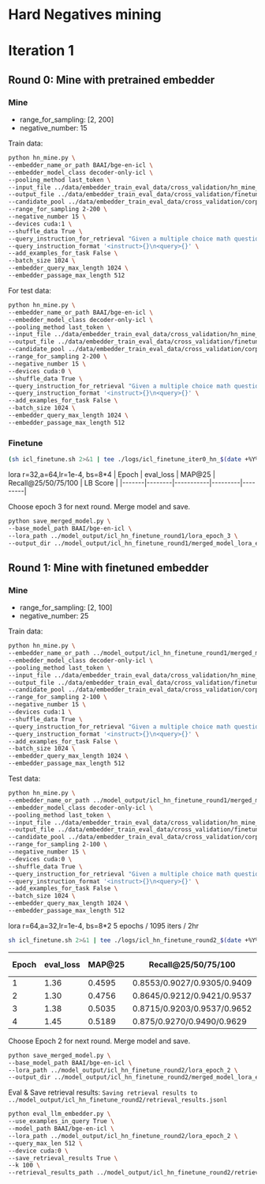 # Hard Negatives mining

# Iteration 1
## Round 0: Mine with pretrained embedder

### Mine
* range_for_sampling: [2, 200]
* negative_number: 15

Train data:
```bash
python hn_mine.py \
--embedder_name_or_path BAAI/bge-en-icl \
--embedder_model_class decoder-only-icl \
--pooling_method last_token \
--input_file ../data/embedder_train_eval_data/cross_validation/hn_mine_input.jsonl \
--output_file ../data/embedder_train_eval_data/cross_validation/finetune_data_iter0_hn.jsonl \
--candidate_pool ../data/embedder_train_eval_data/cross_validation/corpus.jsonl \
--range_for_sampling 2-200 \
--negative_number 15 \
--devices cuda:1 \
--shuffle_data True \
--query_instruction_for_retrieval "Given a multiple choice math question and a student's incorrect answer choice, identify and retrieve the specific mathematical misconception or error in the student's thinking that led to this wrong answer." \
--query_instruction_format '<instruct>{}\n<query>{}' \
--add_examples_for_task False \
--batch_size 1024 \
--embedder_query_max_length 1024 \
--embedder_passage_max_length 512
```

For test data:
```bash
python hn_mine.py \
--embedder_name_or_path BAAI/bge-en-icl \
--embedder_model_class decoder-only-icl \
--pooling_method last_token \
--input_file ../data/embedder_train_eval_data/cross_validation/hn_mine_test_input.jsonl \
--output_file ../data/embedder_train_eval_data/cross_validation/finetune_data_iter0_hn_test.jsonl \
--candidate_pool ../data/embedder_train_eval_data/cross_validation/corpus.jsonl \
--range_for_sampling 2-200 \
--negative_number 15 \
--devices cuda:0 \
--shuffle_data True \
--query_instruction_for_retrieval "Given a multiple choice math question and a student's incorrect answer choice, identify and retrieve the specific mathematical misconception or error in the student's thinking that led to this wrong answer." \
--query_instruction_format '<instruct>{}\n<query>{}' \
--add_examples_for_task False \
--batch_size 1024 \
--embedder_query_max_length 1024 \
--embedder_passage_max_length 512
```


### Finetune
```bash
(sh icl_finetune.sh 2>&1 | tee ./logs/icl_finetune_iter0_hn_$(date +%Y%m%d_%H%M%S).log)               # ; /usr/bin/shutdown
```
<!-- lora r=64,a=32,lr=1e-4, bs=8*2
5 epochs / 1095 iters / 2hr

| Epoch | eval_loss | MAP@25 | Recall@25/50/75/100 | LB Score |
|-------|--------|-----------|---------|---------|
| 0[pretrain] | | 0.2299 | 0.590 | 0.216 |
|1[n=1] | 1.03 | 0.4440 | 0.8483/0.9039/0.9305/0.9432 | ? |
|2[n=2] | 1.04 | 0.4566 | 0.8472/0.9004/0.9270/0.9490 | ? |
|3[n=3] | 0.96 | 0.4890 | 0.8750/0.9224/0.9513/0.9664 | ? |
|4[n=4] | 1.07 | 0.4966 | 0.8750/0.9305/0.9513/0.9548 | ? |
|5[n=5] | 0.88 | 0.5113 | 0.8819/0.9386/0.9537/0.9653 | ? | -->

lora r=32,a=64,lr=1e-4, bs=8*4
| Epoch | eval_loss | MAP@25 | Recall@25/50/75/100 | LB Score |
|-------|--------|-----------|---------|---------|

Choose epoch 3 for next round. Merge model and save.
```bash
python save_merged_model.py \
--base_model_path BAAI/bge-en-icl \
--lora_path ../model_output/icl_hn_finetune_round1/lora_epoch_3 \
--output_dir ../model_output/icl_hn_finetune_round1/merged_model_lora_epoch_3
```

## Round 1: Mine with finetuned embedder

### Mine
* range_for_sampling: [2, 100]
* negative_number: 25

Train data:
```bash
python hn_mine.py \
--embedder_name_or_path ../model_output/icl_hn_finetune_round1/merged_model_lora_epoch_3 \
--embedder_model_class decoder-only-icl \
--pooling_method last_token \
--input_file ../data/embedder_train_eval_data/cross_validation/hn_mine_input.jsonl \
--output_file ../data/embedder_train_eval_data/cross_validation/finetune_data_hn_mined_round1.jsonl \
--candidate_pool ../data/embedder_train_eval_data/cross_validation/corpus.jsonl \
--range_for_sampling 2-100 \
--negative_number 15 \
--devices cuda:1 \
--shuffle_data True \
--query_instruction_for_retrieval "Given a multiple choice math question and a student's incorrect answer choice, identify and retrieve the specific mathematical misconception or error in the student's thinking that led to this wrong answer." \
--query_instruction_format '<instruct>{}\n<query>{}' \
--add_examples_for_task False \
--batch_size 1024 \
--embedder_query_max_length 1024 \
--embedder_passage_max_length 512
```
Test data:
```bash
python hn_mine.py \
--embedder_name_or_path ../model_output/icl_hn_finetune_round1/merged_model_lora_epoch_3 \
--embedder_model_class decoder-only-icl \
--pooling_method last_token \
--input_file ../data/embedder_train_eval_data/cross_validation/hn_mine_test_input.jsonl \
--output_file ../data/embedder_train_eval_data/cross_validation/finetune_data_hn_mined_round1_test.jsonl \
--candidate_pool ../data/embedder_train_eval_data/cross_validation/corpus.jsonl \
--range_for_sampling 2-100 \
--negative_number 15 \
--devices cuda:0 \
--shuffle_data True \
--query_instruction_for_retrieval "Given a multiple choice math question and a student's incorrect answer choice, identify and retrieve the specific mathematical misconception or error in the student's thinking that led to this wrong answer." \
--query_instruction_format '<instruct>{}\n<query>{}' \
--add_examples_for_task False \
--batch_size 1024 \
--embedder_query_max_length 1024 \
--embedder_passage_max_length 512
```
lora r=64,a=32,lr=1e-4, bs=8*2
5 epochs / 1095 iters / 2hr

```bash
sh icl_finetune.sh 2>&1 | tee ./logs/icl_hn_finetune_round2_$(date +%Y%m%d_%H%M%S).log
```

| Epoch | eval_loss | MAP@25 | Recall@25/50/75/100 | LB Score |
|-------|--------|-----------|---------|---------|
|1      | 1.36   |  0.4595    | 0.8553/0.9027/0.9305/0.9409 | ? |
|2      | 1.30  |  0.4756    | 0.8645/0.9212/0.9421/0.9537 | 0.366 |
|3      | 1.38   |  0.5035    | 0.8715/0.9203/0.9537/0.9652 | ? |
|4      | 1.45   |  0.5189    | 0.875/0.9270/0.9490/0.9629 | ? |
Choose Epoch 2 for next round. Merge model and save.
```bash
python save_merged_model.py \
--base_model_path BAAI/bge-en-icl \
--lora_path ../model_output/icl_hn_finetune_round2/lora_epoch_2 \
--output_dir ../model_output/icl_hn_finetune_round2/merged_model_lora_epoch_2
```

Eval & Save retrieval results:
`Saving retrieval results to ../model_output/icl_hn_finetune_round2/retrieval_results.jsonl`
```bash
python eval_llm_embedder.py \
--use_examples_in_query True \
--model_path BAAI/bge-en-icl \
--lora_path ../model_output/icl_hn_finetune_round2/lora_epoch_2 \
--query_max_len 512 \
--device cuda:0 \
--save_retrieval_results True \
--k 100 \
--retrieval_results_path ../model_output/icl_hn_finetune_round2/retrieval_results.jsonl
```
